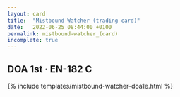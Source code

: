 ```yaml
---
layout: card
title:  "Mistbound Watcher (trading card)"
date:   2022-06-25 08:44:00 +0100
permalink: mistbound-watcher_(card)
incomplete: true
---
```


## DOA 1st &middot; EN-182 C

{% include templates/mistbound-watcher-doa1e.html %}